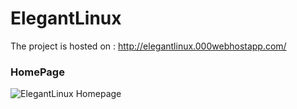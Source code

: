 # ElegantLinux


The project is hosted on : http://elegantlinux.000webhostapp.com/

### HomePage
![ElegantLinux Homepage](https://i.imgur.com/jT9Gkvy.png)
